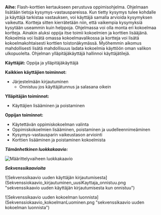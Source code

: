 **Aihe:** Flash-korttien kertaukseen perustuva oppimisohjelma. Ohjelmaan lisätään tietoja kysymys-vastauspareissa. Kun tietty kysymys tulee kohdalle ja käyttäjä tarkistaa vastauksen, voi käyttäjä samalla arvioida kysymyksen vaikeutta. Kortteja sitten kierrätetään niin, että vaikempia kysymyksiä kysytään useammin kuin helppoja. Ohjelmassa voi olla monta eri kokoelmaa kortteja. Ainakin aluksi oppija itse toimii kokoelmien ja korttien lisääjänä. Kokoelmia voi lisätä omassa kokoelmavalikossa ja kortteja voi lisätä kokoelmakohtaisesti korttien toistonäkymässä. Myöhemmin aikomus mahdollisesti lisätä mahdollisuus ladata kokoelmia käyttöön oman valikon ulkopuolelta. Ohjelman ylläpitäjäkäyttäjä hallinnoi käyttäjätilejä.

**Käyttäjät:** Oppija ja ylläpitäjäkäyttäjä

**Kaikkien käyttäjien toiminnot:** 
- Järjestelmään kirjautuminen
  - Onnistuu jos käyttäjätunnus ja salasana oikein

**Ylläpitäjän toiminnot:** 
- Käyttäjien lisääminen ja poistaminen

**Oppijan toiminnot:** 
- Käytettävän oppimiskokoelman valinta
- Oppimiskokoelmien lisääminen, poistaminen ja uudelleennimeäminen
- Kysymys-vastausparin vaikeustason arviointi
- Korttien lisääminen ja poistaminen kokoelmista

***Tämänhetkinen luokkakaavio:***

![Määrittelyvaiheen luokkakaavio](MaarittelyvaiheenLuokkakaavio.png "Määrittelyvaiheen luokkakaavio")

***Sekvenssikaavioita***

![Sekvenssikaavio uuden käyttäjän kirjautumisesta] (Sekvenssiokaavio_kirjautuminen_uusiKayttaja_onnistuu.png "sekvenssikaavio uuden käyttäjän kirjautumisesta kun onnistuu")


![Sekvenssikaavio uuden kokoelman luonnista] (Sekvenssiokaavio_kokoelmanLuominen.png "sekvenssikaavio uuden kokoelman luonnista")




